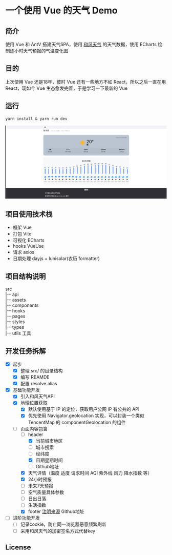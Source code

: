 # 一个使用 Vue 的天气 Demo

## 简介
使用 Vue 和 AntV 搭建天气SPA，使用 [和风天气](https://dev.qweather.com/docs/terms/attribution) 的天气数据，使用 ECharts 绘制逐小时天气预报的气温变化图

## 目的
上次使用 Vue 还是18年，彼时 Vue 还有一些地方不如 React，所以之后一直在用 React，现如今 Vue 生态愈发完善，于是学习一下最新的 Vue

## 运行

```shell
yarn install & yarn run dev
```
![运行时截图](https://github.com/APM129/assets_folder/blob/main/images/vue_chart_1_img.png?raw=true)

## 项目使用技术栈
* 框架 Vue
* 打包 Vite
* 可视化 ECharts
* hooks VueUse
* 请求 axios
* 日期处理 dayjs + lunisolar(农历 formatter)

## 项目结构说明

src  
|-- api  
|-- assets  
|-- components  
|-- hooks  
|-- pages  
|-- styles  
|-- types  
|-- utils 工具      

## 开发任务拆解

- [x] 起步
  - [x] 整理 src/ 的目录结构
  - [x] 编写 REAMDE
  - [x] 配置 resolve.alias
- [x] 基础功能开发
  - [x] 引入和风天气API
  - [x] 地理位置获取
    - [x] 默认使用基于 IP 的定位，获取用户公网 IP 有公共的 API
    - [x] 优先使用 Navigator.geolocation 实现，可以封装一个类似 TencentMap 的 componentGeolocation 的组件
  - [ ] 页面内容包含
    - [ ] header
      - [x] 当前城市地区
      - [ ] 城市搜索
      - [ ] 经纬度
      - [x] 日期星期时间
      - [ ] Github地址
    - [x] 天气详情（温度 适度 请求时间 AQI 紫外线 风力 降水指数 等）
    - [x] 24小时预报
    - [ ] 未来7天预报
    - [ ] 空气质量具体参数
    - [ ] 日出日落
    - [ ] 生活指数
    - [x] footer [注明来源](https://dev.qweather.com/docs/terms/attribution/) Github地址
- [ ] 进阶功能开发
  - [ ] 记录cookie，防止同一浏览器恶意频繁刷新
  - [ ] 采用和风天气的加密签名方式代替key

## License

